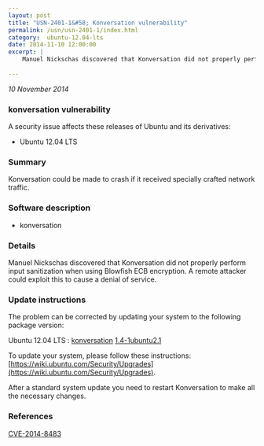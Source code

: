 ```yaml
---
layout: post
title: "USN-2401-1&#58; Konversation vulnerability"
permalink: /usn/usn-2401-1/index.html
category:  ubuntu-12.04-lts
date: 2014-11-10 12:00:00
excerpt: |
    Manuel Nickschas discovered that Konversation did not properly perform input sanitization when using Blowfish ECB encryption. A remote attacker could exploit this to cause a denial of service. 
    
--- 
```

 
 

*10 November 2014*

### konversation vulnerability

A security issue affects these releases of Ubuntu and its derivatives:

* Ubuntu 12.04 LTS

### Summary

Konversation could be made to crash if it received specially crafted network traffic.

### Software description

* konversation 

### Details

Manuel Nickschas discovered that Konversation did not properly perform input sanitization when using Blowfish ECB encryption. A remote attacker could exploit this to cause a denial of service. 

### Update instructions

The problem can be corrected by updating your system to the following package version:

Ubuntu 12.04 LTS
 : [konversation](https://launchpad.net/ubuntu/+source/konversation) <span> [1.4-1ubuntu2.1](https://launchpad.net/ubuntu/+source/konversation/1.4-1ubuntu2.1) </span> 

To update your system, please follow these instructions: [https://wiki.ubuntu.com/Security/Upgrades](https://wiki.ubuntu.com/Security/Upgrades).

After a standard system update you need to restart Konversation to make all the necessary changes. 

### References

 
 [CVE-2014-8483](http://people.ubuntu.com/~ubuntu-security/cve/CVE-2014-8483)
 

